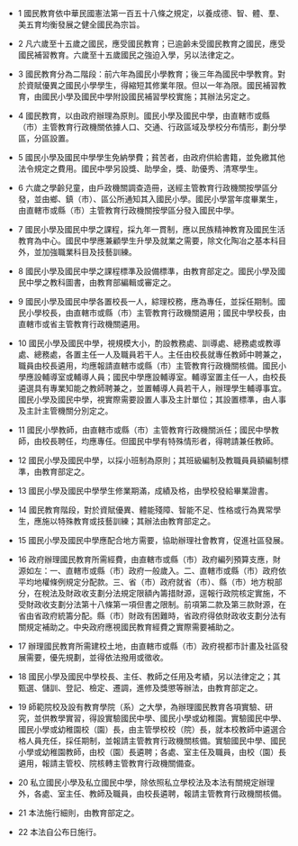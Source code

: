 * 1 國民教育依中華民國憲法第一百五十八條之規定，以養成德、智、體、&#32675;、美五育均衡發展之健全國民為宗旨。

* 2 凡六歲至十五歲之國民，應受國民教育；已逾齡未受國民教育之國民，應受國民補習教育。六歲至十五歲國民之強迫入學，另以法律定之。

* 3 國民教育分為二階段：前六年為國民小學教育；後三年為國民中學教育。對於資賦優異之國民小學學生，得縮短其修業年限。但以一年為限。國民補習教育，由國民小學及國民中學附設國民補習學校實施；其辦法另定之。

* 4 國民教育，以由政府辦理為原則。國民小學及國民中學，由直轄市或縣（市）主管教育行政機關依據人口、交通、行政區域及學校分布情形，劃分學區，分區設置。

* 5 國民小學及國民中學學生免納學費；貧苦者，由政府供給書籍，並免繳其他法令規定之費用。國民中學另設獎、助學金，獎、助優秀、清寒學生。

* 6 六歲之學齡兒童，由戶政機關調查造冊，送經主管教育行政機關按學區分發，並由鄉、鎮（市）、區公所通知其入國民小學。國民小學當年度畢業生，由直轄市或縣（市）主管教育行政機關按學區分發入國民中學。

* 7 國民小學及國民中學之課程，採九年一貫制，應以民族精神教育及國民生活教育為中心。國民中學應兼顧學生升學及就業之需要，除文化陶冶之基本科目外，並加強職業科目及技藝訓練。

* 8 國民小學及國民中學之課程標準及設備標準，由教育部定之。國民小學及國民中學之教科圖書，由教育部編輯或審定之。

* 9 國民小學及國民中學各置校長一人，綜理校務，應為專任，並採任期制。國民小學校長，由直轄市或縣（市）主管教育行政機關遴用；國民中學校長，由直轄市或省主管教育行政機關遴用。

* 10 國民小學及國民中學，視規模大小，酌設教務處、訓導處、總務處或教導處、總務處，各置主任一人及職員若干人。主任由校長就專任教師中聘兼之，職員由校長遴用，均應報請直轄市或縣（市）主管教育行政機關核備。國民小學應設輔導室或輔導人員；國民中學應設輔導室。輔導室置主任一人，由校長遴選具有專業知能之教師聘兼之，並置輔導人員若干人，辦理學生輔導事宜。國民小學及國民中學，視實際需要設置人事及主計單位；其設置標準，由人事及主計主管機關分別定之。

* 11 國民小學教師，由直轄市或縣（市）主管教育行政機關派任；國民中學教師，由校長聘任，均應專任。但國民中學有特殊情形者，得聘請兼任教師。

* 12 國民小學及國民中學，以採小班制為原則；其班級編制及教職員員額編制標準，由教育部定之。

* 13 國民小學及國民中學學生修業期滿，成績及格，由學校發給畢業證書。

* 14 國民教育階段，對於資賦優異、體能殘障、智能不足、性格或行為異常學生，應施以特殊教育或技藝訓練；其辦法由教育部定之。

* 15 國民小學及國民中學應配合地方需要，協助辦理社會教育，促進社區發展。

* 16 政府辦理國民教育所需經費，由直轄市或縣（市）政府編列預算支應，財源如左：一、直轄市或縣（市）政府一般歲入。二、直轄市或縣（市）政府依平均地權條例規定分配款。三、省（市）政府就省（市）、縣（市）地方稅部分，在稅法及財政收支劃分法規定限額內籌措財源，逕報行政院核定實施，不受財政收支劃分法第十八條第一項但書之限制。前項第二款及第三款財源，在省由省政府統籌分配。縣（市）財政有困難時，省政府得依財政收支劃分法有關規定補助之。中央政府應視國民教育經費之實際需要補助之。

* 17 辦理國民教育所需建校土地，由直轄市或縣（市）政府視都市計畫及社區發展需要，優先規劃，並得依法撥用或徵收。

* 18 國民小學及國民中學校長、主任、教師之任用及考績，另以法律定之；其甄選、儲訓、登記、檢定、遷調，進修及獎懲等辦法，由教育部定之。

* 19 師範院校及設有教育學院（系）之大學，為辦理國民教育各項實驗、研究，並供教學實習，得設實驗國民中學、國民小學或幼稚園。實驗國民中學、國民小學或幼稚園校（園）長，由主管學校校（院）長，就本校教師中遴選合格人員充任，採任期制，並報請主管教育行政機關核備。實驗國民中學、國民小學或幼稚園教師，由校（園）長遴聘；各處、室主任及職員，由校（園）長遴用，報請主管校、院核轉主管教育行政機關備查。

* 20 私立國民小學及私立國民中學，除依照私立學校法及本法有關規定辦理外，各處、室主任、教師及職員，由校長遴聘，報請主管教育行政機關核備。

* 21 本法施行細則，由教育部定之。

* 22 本法自公布日施行。

